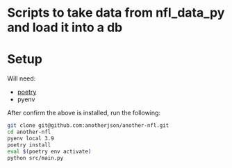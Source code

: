 # Scripts to take data from nfl_data_py and load it into a db

# Setup

Will need:

- [poetry](https://python-poetry.org/docs/#installation)
- pyenv

After confirm the above is installed, run the following:

```zsh
git clone git@github.com:anotherjson/another-nfl.git
cd another-nfl
pyenv local 3.9
poetry install
eval $(poetry env activate)
python src/main.py
```
